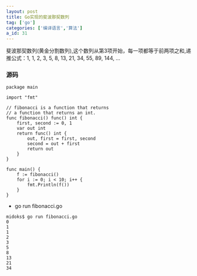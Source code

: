 ```yaml
---
layout: post
title: Go实现的斐波那契数列
tag: ['go']
categories: ['编译语言','算法']
a_id: 31
---
```


斐波那契数列(黄金分割数列),这个数列从第3项开始，每一项都等于前两项之和,递推公式：1, 1, 2, 3, 5, 8, 13, 21, 34, 55, 89, 144, ...

### 源码

```
package main
 
import "fmt"
 
// fibonacci is a function that returns
// a function that returns an int.
func fibonacci() func() int {
    first, second := 0, 1
    var out int
    return func() int {
        out, first = first, second
        second = out + first
        return out
    }
}
 
func main() {
    f := fibonacci()
    for i := 0; i < 10; i++ {
        fmt.Println(f())
    }
}

```

- go run fibonacci.go 

```
midoks$ go run fibonacci.go 
0
1
1
2
3
5
8
13
21
34
```





